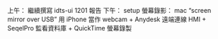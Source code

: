 上午：
繼續撰寫 idts-ui 1201 報告
下午：
setup 螢幕錄影：
mac “screen mirror over USB” 用 iPhone 當作 webcam +
Anydesk 遠端連線 HMI +
SeqelPro 監看資料庫 +
QuickTime 螢幕錄製

